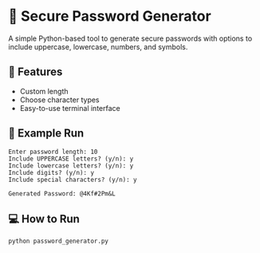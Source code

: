 # 🔐 Secure Password Generator

A simple Python-based tool to generate secure passwords with options to include uppercase, lowercase, numbers, and symbols.

## 🚀 Features
- Custom length
- Choose character types
- Easy-to-use terminal interface

## 🧪 Example Run

```
Enter password length: 10
Include UPPERCASE letters? (y/n): y
Include lowercase letters? (y/n): y
Include digits? (y/n): y
Include special characters? (y/n): y

Generated Password: @4Kf#2Pm&L
```

## 💻 How to Run

```bash
python password_generator.py
```
